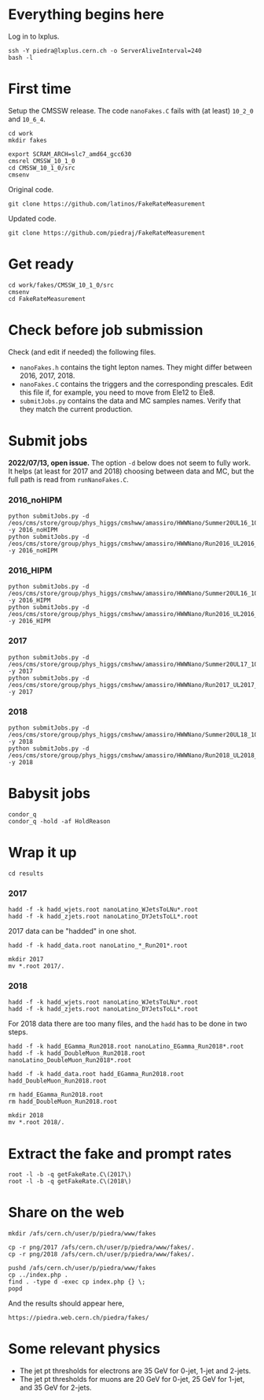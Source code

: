 # Everything begins here

Log in to lxplus.

    ssh -Y piedra@lxplus.cern.ch -o ServerAliveInterval=240
    bash -l

# First time

Setup the CMSSW release. The code `nanoFakes.C` fails with (at least) `10_2_0` and `10_6_4`.

    cd work
    mkdir fakes

    export SCRAM_ARCH=slc7_amd64_gcc630
    cmsrel CMSSW_10_1_0
    cd CMSSW_10_1_0/src
    cmsenv

Original code.

    git clone https://github.com/latinos/FakeRateMeasurement

Updated code.

    git clone https://github.com/piedraj/FakeRateMeasurement

# Get ready

    cd work/fakes/CMSSW_10_1_0/src
    cmsenv
    cd FakeRateMeasurement

# Check before job submission

Check (and edit if needed) the following files.

   * `nanoFakes.h` contains the tight lepton names. They might differ between 2016, 2017, 2018.
   * `nanoFakes.C` contains the triggers and the corresponding prescales. Edit this file if, for example, you need to move from Ele12 to Ele8.
   * `submitJobs.py` contains the data and MC samples names. Verify that they match the current production.

# Submit jobs

**2022/07/13, open issue.** The option `-d` below does not seem to fully work. It helps (at least for 2017 and 2018) choosing between data and MC, but the full path is read from `runNanoFakes.C`.

### 2016_noHIPM

    python submitJobs.py -d /eos/cms/store/group/phys_higgs/cmshww/amassiro/HWWNano/Summer20UL16_106x_nAODv9_noHIPM_Full2016v9/MCl1loose2016v9__fakeSelKinMC/ -y 2016_noHIPM
    python submitJobs.py -d /eos/cms/store/group/phys_higgs/cmshww/amassiro/HWWNano/Run2016_UL2016_nAODv9_noHIPM_Full2016v9/DATAl1loose2016v9__fakeSel/ -y 2016_noHIPM

### 2016_HIPM

    python submitJobs.py -d /eos/cms/store/group/phys_higgs/cmshww/amassiro/HWWNano/Summer20UL16_106x_nAODv9_HIPM_Full2016v9/MCl1loose2016v9__fakeSelKinMC/ -y 2016_HIPM
    python submitJobs.py -d /eos/cms/store/group/phys_higgs/cmshww/amassiro/HWWNano/Run2016_UL2016_nAODv9_HIPM_Full2016v9/DATAl1loose2016v9__fakeSel/ -y 2016_HIPM

### 2017

    python submitJobs.py -d /eos/cms/store/group/phys_higgs/cmshww/amassiro/HWWNano/Summer20UL17_106x_nAODv9_Full2017v9/MCl1loose2017v9__fakeSelKinMC/ -y 2017
    python submitJobs.py -d /eos/cms/store/group/phys_higgs/cmshww/amassiro/HWWNano/Run2017_UL2017_nAODv9_Full2017v9/DATAl1loose2017v9__fakeSel/ -y 2017

### 2018

    python submitJobs.py -d /eos/cms/store/group/phys_higgs/cmshww/amassiro/HWWNano/Summer20UL18_106x_nAODv9_Full2018v9/MCl1loose2018v9__fakeSelKinMC/ -y 2018
    python submitJobs.py -d /eos/cms/store/group/phys_higgs/cmshww/amassiro/HWWNano/Run2018_UL2018_nAODv9_Full2018v9/DATAl1loose2018v9__fakeSel -y 2018

# Babysit jobs

    condor_q
    condor_q -hold -af HoldReason

# Wrap it up

    cd results

### 2017

    hadd -f -k hadd_wjets.root nanoLatino_WJetsToLNu*.root
    hadd -f -k hadd_zjets.root nanoLatino_DYJetsToLL*.root

2017 data can be "hadded" in one shot.

    hadd -f -k hadd_data.root nanoLatino_*_Run201*.root

    mkdir 2017
    mv *.root 2017/.

### 2018

    hadd -f -k hadd_wjets.root nanoLatino_WJetsToLNu*.root
    hadd -f -k hadd_zjets.root nanoLatino_DYJetsToLL*.root

For 2018 data there are too many files, and the `hadd` has to be done in two steps.

    hadd -f -k hadd_EGamma_Run2018.root nanoLatino_EGamma_Run2018*.root
    hadd -f -k hadd_DoubleMuon_Run2018.root nanoLatino_DoubleMuon_Run2018*.root

    hadd -f -k hadd_data.root hadd_EGamma_Run2018.root hadd_DoubleMuon_Run2018.root

    rm hadd_EGamma_Run2018.root
    rm hadd_DoubleMuon_Run2018.root

    mkdir 2018
    mv *.root 2018/.

# Extract the fake and prompt rates

    root -l -b -q getFakeRate.C\(2017\)
    root -l -b -q getFakeRate.C\(2018\)

# Share on the web

    mkdir /afs/cern.ch/user/p/piedra/www/fakes

    cp -r png/2017 /afs/cern.ch/user/p/piedra/www/fakes/.
    cp -r png/2018 /afs/cern.ch/user/p/piedra/www/fakes/.

    pushd /afs/cern.ch/user/p/piedra/www/fakes
    cp ../index.php .
    find . -type d -exec cp index.php {} \;
    popd

And the results should appear here,

    https://piedra.web.cern.ch/piedra/fakes/

# Some relevant physics

   * The jet pt thresholds for electrons are 35 GeV for 0-jet, 1-jet and 2-jets.
   * The jet pt thresholds for muons are 20 GeV for 0-jet, 25 GeV for 1-jet, and 35 GeV for 2-jets.

